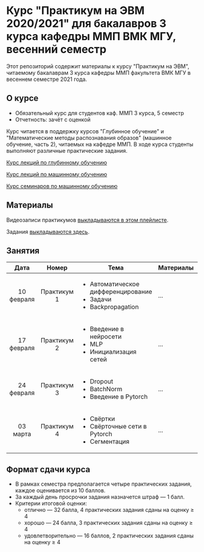 # Курс "Практикум на ЭВМ 2020/2021" для бакалавров 3 курса кафедры ММП ВМК МГУ, весенний семестр

Этот репозиторий содержит материалы к курсу "Практикум на ЭВМ", читаемому бакалаврам 3 курса кафедры ММП факультета ВМК МГУ в весеннем семестре 2021 года.

## О курсе

* Обязательный курс для студентов каф. ММП 3 курса, 5 семестр
* Отчетность: зачёт с оценкой

Курс читается в поддержку курсов "Глубинное обучение" и "Математические методы распознавания образов" (машинное обучение, часть 2), читаемых на кафедре ММП. В ходе курса студенты выполняют различные практические задания.

[Курс лекций по глубинному обучению](https://github.com/Dyakonov/DL)


[Курс лекций по машинному обучению](http://www.machinelearning.ru/wiki/index.php?title=%D0%9C%D0%B0%D1%82%D0%B5%D0%BC%D0%B0%D1%82%D0%B8%D1%87%D0%B5%D1%81%D0%BA%D0%B8%D0%B5_%D0%BC%D0%B5%D1%82%D0%BE%D0%B4%D1%8B_%D1%80%D0%B0%D1%81%D0%BF%D0%BE%D0%B7%D0%BD%D0%B0%D0%B2%D0%B0%D0%BD%D0%B8%D1%8F_%D0%BE%D0%B1%D1%80%D0%B0%D0%B7%D0%BE%D0%B2_%28%D0%BA%D1%83%D1%80%D1%81_%D0%BB%D0%B5%D0%BA%D1%86%D0%B8%D0%B9%2C_%D0%92.%D0%92.%D0%9A%D0%B8%D1%82%D0%BE%D0%B2%29)

[Курс семинаров по машинному обучению](https://github.com/esokolov/ml-course-msu)


## Материалы

Видеозаписи практикумов [выкладываются в этом плейлисте](https://www.youtube.com/playlist?list=PLVF5PzSHILHRH_HD4SzuaAz05eByyqYMl).

Задания [выкладываются здесь](https://github.com/mmp-practicum-team/mmp_practicum_spring_2021/tree/main/Tasks).


## Занятия

| Дата | Номер | Тема | Материалы | ДЗ |
| :---: | :---: | --- | --- | --- |
| 10 февраля  | Практикум 1  | <ul><li>Автоматическое дифференцирование</li><li>Задачи</li><li>Backpropagation</li></ul> | ... | ¯\\\_(ツ)\_/¯ |
| 17 февраля  | Практикум 2  | <ul><li>Введение в нейросети</li><li>MLP</li><li>Инициализация сетей</li></ul> | ... | [Полносвязная нейронная сеть на numpy](https://github.com/mmp-practicum-team/mmp_practicum_spring_2021/blob/main/Tasks/task1/lab_01.ipynb) |
| 24 февраля  | Практикум 3  | <ul><li>Dropout</li><li>BatchNorm</li><li>Введение в Pytorch</li></ul> | ... | ¯\\\_(ツ)\_/¯ |
| 03 марта  | Практикум 4  | <ul><li>Свёртки</li><li>Свёрточные сети в Pytorch</li><li>Сегментация</li></ul> | ... | ¯\\\_(ツ)\_/¯ |

## Формат сдачи курса

* В рамках семестра предполагается четыре практических задания, каждое оценивается из 10 баллов.
* За каждый день просрочки задания назначется штраф — 1 балл.
* Критерии итоговой оценки:
  * отлично — 32 балла, 4 практических задания сданы на оценку ≥ 4
  * хорошо — 24 балла, 3 практических задания сданы на оценку ≥ 4
  * удовлетворительно — 16 баллов, 2 практических задания сданы на оценку ≥ 4
